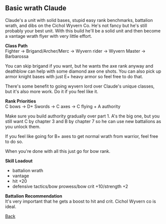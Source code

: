 ## Basic wrath Claude

Claude's a unit with solid bases, stupid easy rank benchmarks, battalion wrath, and dibs on the Cichol Wyvern Co. He's not fancy but he's still probably your best unit.
With this build he'll be a solid unit and then become a vantage wrath flyer with very little effort.

__Class Path__ <br>
Fighter -> Brigand/Archer/Merc -> Wyvern rider -> Wyvern Master -> Barbarossa

You can skip brigand if you want, but he wants the axe rank anyway and deathblow can help with some diamond axe one shots. You can also pick up armor knight bases with just E+ heavy armor so feel free to do that.

There's some benefit to going wyvern lord over Claude's unique classes, but it's also more work. Do it if you feel like it.

__Rank Priorities__ <br>
C bows -> D+ Swords -> C axes -> C flying + A authority

Make sure you build authority gradually over part 1. A's the big one, but you still want C by chapter 3 and B by chapter 7 so he can use new battalions as you unlock 
them.

If you feel like going for B+ axes to get normal wrath from warrior, feel free to do so. 

When you're done with all this just go for bow rank. 

__Skill Loadout__
- battalion wrath
- vantage
- hit +20
- defensive tactics/bow prowess/bow crit +10/strength +2


__Battalion Recommendation__ <br>
It's very important that he gets a boost to hit and crit. Cichol Wyvern co is ideal.

[Back](https://rocdoc2.github.io/fe3h-discord-builds/Claude.html)
